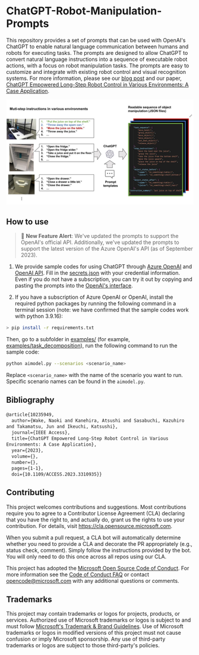 # ChatGPT-Robot-Manipulation-Prompts

This repository provides a set of prompts that can be used with OpenAI's ChatGPT to enable natural language communication between humans and robots for executing tasks. The prompts are designed to allow ChatGPT to convert natural language instructions into a sequence of executable robot actions, with a focus on robot manipulation tasks. The prompts are easy to customize and integrate with existing robot control and visual recognition systems.
For more information, please see our [blog post](https://www.microsoft.com/en-us/research/group/applied-robotics-research/articles/gpt-models-meet-robotic-applications-long-step-robot-control-in-various-environments/) and our paper, [ChatGPT Empowered Long-Step Robot Control in Various Environments: A Case Application](https://ieeexplore.ieee.org/document/10235949).


![overview](./img/overview.jpg)
## How to use
> 🚀 **New Feature Alert**: We've updated the prompts to support the OpenAI's official API. Additionally, we've updated the prompts to support the latest version of the Azure OpenAI's API (as of September 2023).
1. We provide sample codes for using ChatGPT through [Azure OpenAI](https://learn.microsoft.com/en-us/azure/cognitive-services/openai/overview) and [OpenAI API](https://platform.openai.com/docs/api-reference). Fill in the [secrets.json](./secrets.json) with your credential information. Even if you do not have a subscription, you can try it out by copying and pasting the prompts into the [OpenAI's interface](https://chat.openai.com/).

2. If you have a subscription of Azure OpenAI or OpenAI, install the required python packages by running the following command in a terminal session (note: we have confirmed that the sample codes work with python 3.9.16):
```bash
> pip install -r requirements.txt
```
Then, go to a subfolder in [examples/](./examples) (for example, [examples/task_decomposition](./examples/task_decomposition)), run the following command to run the sample code:
```bash
python aimodel.py --scenarios <scenario_name>
```
Replace `<scenario_name>` with the name of the scenario you want to run. Specific scenario names can be found in the `aimodel.py`.

## Bibliography
```
@article{10235949,
  author={Wake, Naoki and Kanehira, Atsushi and Sasabuchi, Kazuhiro and Takamatsu, Jun and Ikeuchi, Katsushi},
  journal={IEEE Access}, 
  title={ChatGPT Empowered Long-Step Robot Control in Various Environments: A Case Application}, 
  year={2023},
  volume={},
  number={},
  pages={1-1},
  doi={10.1109/ACCESS.2023.3310935}}
```

## Contributing

This project welcomes contributions and suggestions.  Most contributions require you to agree to a
Contributor License Agreement (CLA) declaring that you have the right to, and actually do, grant us
the rights to use your contribution. For details, visit https://cla.opensource.microsoft.com.

When you submit a pull request, a CLA bot will automatically determine whether you need to provide
a CLA and decorate the PR appropriately (e.g., status check, comment). Simply follow the instructions
provided by the bot. You will only need to do this once across all repos using our CLA.

This project has adopted the [Microsoft Open Source Code of Conduct](https://opensource.microsoft.com/codeofconduct/).
For more information see the [Code of Conduct FAQ](https://opensource.microsoft.com/codeofconduct/faq/) or
contact [opencode@microsoft.com](mailto:opencode@microsoft.com) with any additional questions or comments.

## Trademarks

This project may contain trademarks or logos for projects, products, or services. Authorized use of Microsoft 
trademarks or logos is subject to and must follow 
[Microsoft's Trademark & Brand Guidelines](https://www.microsoft.com/en-us/legal/intellectualproperty/trademarks/usage/general).
Use of Microsoft trademarks or logos in modified versions of this project must not cause confusion or imply Microsoft sponsorship.
Any use of third-party trademarks or logos are subject to those third-party's policies.
